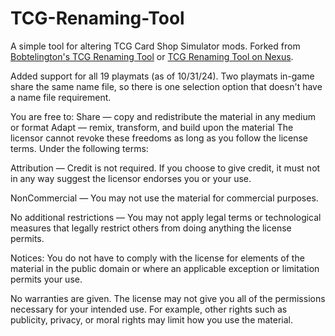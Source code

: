 # TCG-Renaming-Tool
A simple tool for altering TCG Card Shop Simulator mods.
Forked from [Bobtelington's TCG Renaming Tool](https://github.com/bobtelington/TCG-Renaming-Tool) or [TCG Renaming Tool on Nexus](https://www.nexusmods.com/tcgcardshopsimulator/mods/145).

Added support for all 19 playmats (as of 10/31/24). Two playmats in-game share the same name file, so there is one selection option that doesn't have a name file requirement.

You are free to:
Share — copy and redistribute the material in any medium or format
Adapt — remix, transform, and build upon the material
The licensor cannot revoke these freedoms as long as you follow the license terms.
Under the following terms:

Attribution — Credit is not required.  If you choose to give credit, it must not in any way suggest the licensor endorses you or your use.

NonCommercial — You may not use the material for commercial purposes.

No additional restrictions — You may not apply legal terms or technological measures that legally restrict others from doing anything the license permits.

Notices:
You do not have to comply with the license for elements of the material in the public domain or where an applicable exception or limitation permits your use.

No warranties are given. The license may not give you all of the permissions necessary for your intended use. For example, other rights such as publicity, privacy, or moral rights may limit how you use the material.
